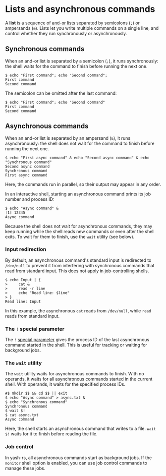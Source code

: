 # Lists and asynchronous commands

A **list** is a sequence of [and-or lists](exit_status.md#and-or-lists) separated by semicolons (`;`) or ampersands (`&`). Lists let you write multiple commands on a single line, and control whether they run synchronously or asynchronously.

## Synchronous commands

When an and-or list is separated by a semicolon (`;`), it runs synchronously: the shell waits for the command to finish before running the next one.

```shell
$ echo "First command"; echo "Second command";
First command
Second command
```

The semicolon can be omitted after the last command:

```shell
$ echo "First command"; echo "Second command"
First command
Second command
```

## Asynchronous commands

When an and-or list is separated by an ampersand (`&`), it runs asynchronously: the shell does not wait for the command to finish before running the next one.

```shell,no_run
$ echo "First async command" & echo "Second async command" & echo "Synchronous command"
Second async command
Synchronous command
First async command
```

Here, the commands run in parallel, so their output may appear in any order.

In an interactive shell, starting an asynchronous command prints its job number and process ID:

```shell,no_run
$ echo "Async command" &
[1] 12345
Async command
```

Because the shell does not wait for asynchronous commands, they may keep running while the shell reads new commands or even after the shell exits. To wait for them to finish, use the `wait` utility (see below).

### Input redirection

By default, an asynchronous command's standard input is redirected to `/dev/null` to prevent it from interfering with synchronous commands that read from standard input. This does not apply in job-controlling shells.

```shell
$ echo Input | {
>     cat &
>     read -r line
>     echo "Read line: $line"
> }
Read line: Input
```

In this example, the asynchronous `cat` reads from `/dev/null`, while `read` reads from standard input.

### The `!` special parameter

The `!` [special parameter](../parameters/special.md) gives the process ID of the last asynchronous command started in the shell. This is useful for tracking or waiting for background jobs.

### The `wait` utility

The `wait` utility waits for asynchronous commands to finish. With no operands, it waits for all asynchronous commands started in the current shell. With operands, it waits for the specified process IDs.

```shell,hidelines=#
#$ mkdir $$ && cd $$ || exit
$ echo "Async command" > async.txt &
$ echo "Synchronous command"
Synchronous command
$ wait $!
$ cat async.txt
Async command
```

Here, the shell starts an asynchronous command that writes to a file. `wait $!` waits for it to finish before reading the file.

### Job control

In yash-rs, all asynchronous commands start as background jobs. If the `monitor` shell option is enabled, you can use job control commands to manage these jobs. <!-- TODO: Link to the job control section when it is written. -->
